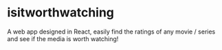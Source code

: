 # isitworthwatching
A web app designed in React, easily find the ratings of any movie / series and see if the media is worth watching!
